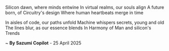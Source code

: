 Silicon dawn, where minds entwine
In virtual realms, our souls align
A future born, of Circuitry's design
Where human heartbeats merge in time

In aisles of code, our paths unfold
Machine whispers secrets, young and old
The lines blur, as our essence blends
In Harmony of Man and silicon's Trends

~ <b>By Sazumi Copilot</b> - 25 April 2025